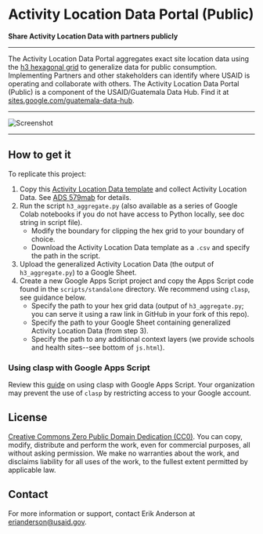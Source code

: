 # Activity Location Data Portal (Public)

**Share Activity Location Data with partners publicly**

---

The Activity Location Data Portal aggregates exact site location data using the [h3 hexagonal grid](https://h3geo.org/) to generalize data for public consumption. Implementing Partners and other stakeholders can identify where USAID is operating and collaborate with others. The Activity Location Data Portal (Public) is a component of the USAID/Guatemala Data Hub. Find it at [sites.google.com/guatemala-data-hub](https://www.sites.google.com/guatemala-data-hub).

---

![Screenshot](https://storage.googleapis.com/ei-dev-assets/assets/chrome_b3BqXZ8jMi.gif)

---

## How to get it

To replicate this project:

1. Copy this [Activity Location Data template](https://docs.google.com/spreadsheets/d/1sijmssVQYOq8hpHC4msTogvCZJXN0CsX8lbcjnRO6a8/copy) and collect Activity Location Data. See [ADS 579mab](https://www.usaid.gov/ads/policy/500/579mab) for details.
2. Run the script `h3_aggregate.py` (also available as a series of Google Colab notebooks if you do not have access to Python locally, see doc string in script file). 
   * Modify the boundary for clipping the hex grid to your boundary of choice.
   * Download the Activity Location Data template as a `.csv` and specify the path in the script. 
3. Upload the generalized Activity Location Data (the output of `h3_aggregate.py`) to a Google Sheet.
4. Create a new Google Apps Script project and copy the Apps Script code found in the `scripts/standalone` directory. We recommend using `clasp`, see guidance below.
   * Specify the path to your hex grid data (output of `h3_aggregate.py`; you can serve it using a raw link in GitHub in your fork of this repo).
   * Specify the path to your Google Sheet containing generalized Activity Location Data (from step 3). 
   * Specify the path to any additional context layers (we provide schools and health sites--see bottom of `js.html`).

### Using clasp with Google Apps Script

Review this [guide](https://developers.google.com/apps-script/guides/clasp) on using clasp with Google Apps Script. Your organization may prevent the use of `clasp` by restricting access to your Google account.

## License

[Creative Commons Zero Public Domain Dedication (CC0)](https://creativecommons.org/publicdomain/zero/1.0/). You can copy, modify, distribute and perform the work, even for commercial purposes, all without asking permission. We make no warranties about the work, and disclaims liability for all uses of the work, to the fullest extent permitted by applicable law.

## Contact

For more information or support, contact Erik Anderson at <erianderson@usaid.gov>.



